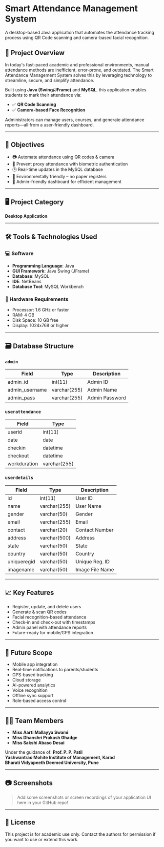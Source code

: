 # Smart Attendance Management System

A desktop-based Java application that automates the attendance tracking process using QR Code scanning and camera-based facial recognition.

## 📌 Project Overview

In today's fast-paced academic and professional environments, manual attendance methods are inefficient, error-prone, and outdated. The Smart Attendance Management System solves this by leveraging technology to streamline, secure, and simplify attendance.

Built using **Java (Swing/JFrame)** and **MySQL**, this application enables students to mark their attendance via:
- ✅ **QR Code Scanning**
- ✅ **Camera-based Face Recognition**

Administrators can manage users, courses, and generate attendance reports—all from a user-friendly dashboard.

---

## 🎯 Objectives

- 📷 Automate attendance using QR codes & camera
- 🔐 Prevent proxy attendance with biometric authentication
- 🕒 Real-time updates in the MySQL database
- 🌱 Environmentally friendly – no paper registers
- 💼 Admin-friendly dashboard for efficient management

---

## 🖥️ Project Category

**Desktop Application**

---

## 🛠️ Tools & Technologies Used

### 💻 Software
- **Programming Language**: Java
- **GUI Framework**: Java Swing (JFrame)
- **Database**: MySQL
- **IDE**: NetBeans
- **Database Tool**: MySQL Workbench

### 🧰 Hardware Requirements
- Processor: 1.6 GHz or faster
- RAM: 4 GB
- Disk Space: 10 GB free
- Display: 1024x768 or higher

---

## 🗃️ Database Structure

### `admin`
| Field         | Type        | Description         |
|---------------|-------------|---------------------|
| admin_id      | int(11)     | Admin ID            |
| admin_username| varchar(255)| Admin Name          |
| admin_pass    | varchar(255)| Admin Password      |

### `userattendance`
| Field       | Type        |
|-------------|-------------|
| userid      | int(11)     |
| date        | date        |
| checkin     | datetime    |
| checkout    | datetime    |
| workduration| varchar(255)|

### `userdetails`
| Field         | Type        | Description      |
|---------------|-------------|------------------|
| id            | int(11)     | User ID          |
| name          | varchar(255)| User Name        |
| gender        | varchar(50) | Gender           |
| email         | varchar(255)| Email            |
| contact       | varchar(20) | Contact Number   |
| address       | varchar(500)| Address          |
| state         | varchar(50) | State            |
| country       | varchar(50) | Country          |
| uniqueregid   | varchar(50) | Unique Reg. ID   |
| imagename     | varchar(50) | Image File Name  |

---

## 📈 Key Features

- Register, update, and delete users
- Generate & scan QR codes
- Facial recognition-based attendance
- Check-in and check-out with timestamps
- Admin panel with attendance reports
- Future-ready for mobile/GPS integration

---

## 🔮 Future Scope

- Mobile app integration
- Real-time notifications to parents/students
- GPS-based tracking
- Cloud storage
- AI-powered analytics
- Voice recognition
- Offline sync support
- Role-based access control

---

## 👩‍💻 Team Members

- **Miss Aarti Mallayya Swami**
- **Miss Dhanshri Prakash Ghadge**
- **Miss Sakshi Abaso Desai**

Under the guidance of:
**Prof. P. P. Patil**  
**Yashwantrao Mohite Institute of Management, Karad**  
**Bharati Vidyapeeth Deemed University, Pune**

---

## 📷 Screenshots

> Add some screenshots or screen recordings of your application UI here in your GitHub repo!

---

## 📜 License

This project is for academic use only. Contact the authors for permission if you want to use or extend this work.

